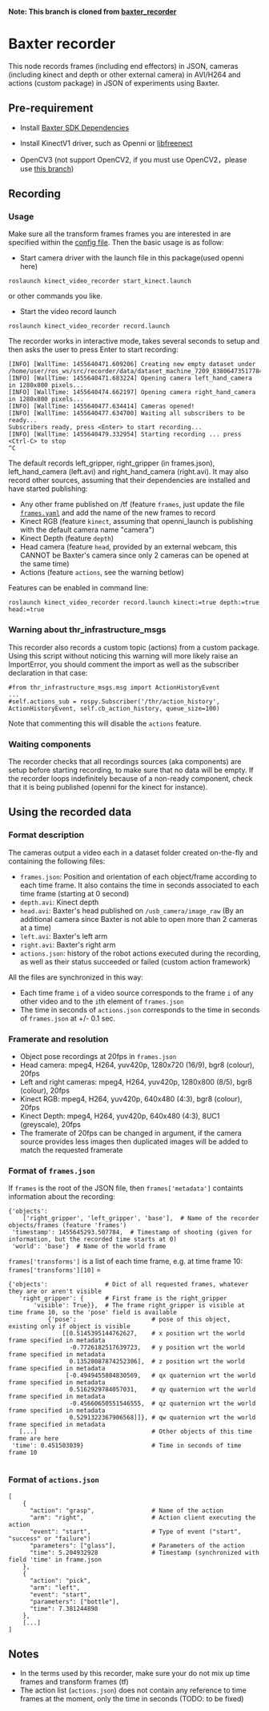 **Note: This branch is cloned from [baxter_recorder](https://github.com/baxter-flowers/recorder)** 
# Baxter recorder
This node records frames (including end effectors) in JSON, cameras (including kinect and depth or other external camera) in AVI/H264 and actions (custom package) in JSON of experiments using Baxter.

## Pre-requirement

- Install [Baxter SDK Dependencies](https://sdk.rethinkrobotics.com/wiki/Workstation_Setup)

- Install KinectV1 driver, such as Openni or [libfreenect](https://github.com/OpenKinect/libfreenect)

- OpenCV3 (not support OpenCV2, if you must use OpenCV2，please use [this branch](https://github.com/lyh458/kinect_video_recorder/tree/kinectv1-baxter-opencv2))

## Recording
### Usage
Make sure all the transform frames frames you are interested in are specified within the [config file](config/frames.yaml). Then the basic usage is as follow:

- Start camera driver with the launch file in this package(used openni here)
```
roslaunch kinect_video_recorder start_kinect.launch
```
or other commands you like.

- Start the video record launch
```
roslaunch kinect_video_recorder record.launch
```
The recorder works in interactive mode, takes several seconds to setup and then asks the user to press Enter to start recording:
```
[INFO] [WallTime: 1455640471.609206] Creating new empty dataset under /home/user/ros_ws/src/recorder/data/dataset_machine_7209_8380647351778469359
[INFO] [WallTime: 1455640471.683224] Opening camera left_hand_camera in 1280x800 pixels...
[INFO] [WallTime: 1455640474.662197] Opening camera right_hand_camera in 1280x800 pixels...
[INFO] [WallTime: 1455640477.634414] Cameras opened!
[INFO] [WallTime: 1455640477.634700] Waiting all subscribers to be ready...
Subscribers ready, press <Enter> to start recording...
[INFO] [WallTime: 1455640479.332954] Starting recording ... press <Ctrl-C> to stop
^C
```
The default records left_gripper, right_gripper (in frames.json), left_hand_camera (left.avi) and right_hand_camera (right.avi).
It may also record other sources, assuming that their dependencies are installed and have started publishing:
- Any other frame published on /tf (feature `frames`, just update the file [`frames.yaml`](config/frames.yaml) and add the name of the new frames to record
- Kinect RGB (feature `kinect`, assuming that openni_launch is publishing with the default camera name "camera")
- Kinect Depth (feature `depth`)
- Head camera (feature `head`, provided by an external webcam, this CANNOT be Baxter's camera since only 2 cameras can be opened at the same time)
- Actions (feature `actions`, see the warning betlow)

Features can be enabled in command line:
```
roslaunch kinect_video_recorder record.launch kinect:=true depth:=true head:=true
```

### Warning about thr_infrastructure_msgs
This recorder also records a custom topic (actions) from a custom package.
Using this script without noticing this warning will more likely raise an ImportError, you should comment the import as well as the subscriber declaration in that case:
```
#from thr_infrastructure_msgs.msg import ActionHistoryEvent
...
#self.actions_sub = rospy.Subscriber('/thr/action_history', ActionHistoryEvent, self.cb_action_history, queue_size=100)
```
Note that commenting this will disable the `actions` feature.

### Waiting components
The recorder checks that all recordings sources (aka components) are setup before starting recording, to make sure that no data will be empty.
If the recorder loops indefinitely because of a non-ready component, check that it is being published (openni for the kinect for instance).

## Using the recorded data
### Format description
The cameras output a video each in a dataset folder created on-the-fly and containing the following files:

- `frames.json`: Position and orientation of each object/frame according to each time frame. It also contains the time in seconds associated to each time frame (starting at 0 second)
- `depth.avi`: Kinect depth
- `head.avi`: Baxter's head published on `/usb_camera/image_raw` (By an additional camera since Baxter is not able to open more than 2 cameras at a time)
- `left.avi`: Baxter's left arm
- `right.avi`: Baxter's right arm
- `actions.json`: history of the robot actions executed during the recording, as well as their status succeeded or failed (custom action framework)

All the files are synchronized in this way:
- Each time frame `i` of a video source corresponds to the frame `i` of any other video and to the `i`th element of `frames.json`
- The time in seconds of `actions.json` corresponds to the time in seconds of `frames.json` at +/- 0.1 sec.

### Framerate and resolution

- Object pose recordings at 20fps in `frames.json`
- Head camera: mpeg4, H264, yuv420p, 1280x720 (16/9), bgr8 (colour), 20fps
- Left and right cameras: mpeg4, H264, yuv420p, 1280x800 (8/5), bgr8 (colour), 20fps
- Kinect RGB: mpeg4, H264, yuv420p, 640x480 (4:3), bgr8 (colour), 20fps
- Kinect Depth: mpeg4, H264, yuv420p, 640x480 (4:3), 8UC1 (greyscale), 20fps
- The framerate of 20fps can be changed in argument, if the camera source provides less images then duplicated images will be added to match the requested framerate

### Format of `frames.json`

If `frames` is the root of the JSON file, then `frames['metadata']` containts information about the recording:
```
{'objects':
    ['right_gripper', 'left_gripper', 'base'],  # Name of the recorder objects/frames (feature 'frames')
 'timestamp': 1455645293.507784,  # Timestamp of shooting (given for information, but the recorded time starts at 0)
 'world': 'base'}  # Name of the world frame
```
`frames['transforms']` is a list of each time frame, e.g. at time frame 10:
`frames['transforms'][10]` =
```
{'objects':                # Dict of all requested frames, whatever they are or aren't visible
   'right_gripper': {      # First frame is the right_gripper
       'visible': True}},  # The frame right_gripper is visible at time frame 10, so the 'pose' field is available
           {'pose':                     # pose of this object, existing only if object is visible
               [[0.5145395144762627,    # x position wrt the world frame specified in metadata
                 -0.7726182517639723,   # y position wrt the world frame specified in metadata
                 0.13528087874252306],  # z position wrt the world frame specified in metadata
                [-0.4949455884830569,   # qx quaternion wrt the world frame specified in metadata
                 0.5162929784057031,    # qy quaternion wrt the world frame specified in metadata
                 -0.45660650551546555,  # qz quaternion wrt the world frame specified in metadata
                 0.5291322367906568]]}, # qw quaternion wrt the world frame specified in metadata
   [...]                                # Other objects of this time frame are here
 'time': 0.451503039}                   # Time in seconds of time frame 10
 
```
### Format of `actions.json`

```
[
    {
      "action": "grasp",                # Name of the action
      "arm": "right",                   # Action client executing the action
      "event": "start",                 # Type of event ("start", "success" or "failure")
      "parameters": ["glass"],          # Parameters of the action
      "time": 5.204932928               # Timestamp (synchronized with field 'time' in frame.json
    },
    {
      "action": "pick",
      "arm": "left",
      "event": "start",
      "parameters": ["bottle"],
      "time": 7.381244898
    },
    [...]
]
```

## Notes
 - In the terms used by this recorder, make sure your do not mix up time frames and transform frames (tf)
 - The action list (`actions.json`) does not contain any reference to time frames at the moment, only the time in seconds (TODO: to be fixed)
